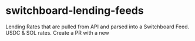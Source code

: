 # switchboard-lending-feeds
Lending Rates that are pulled from API and parsed into a Switchboard Feed. USDC &amp; SOL rates. Create a PR with a new 
